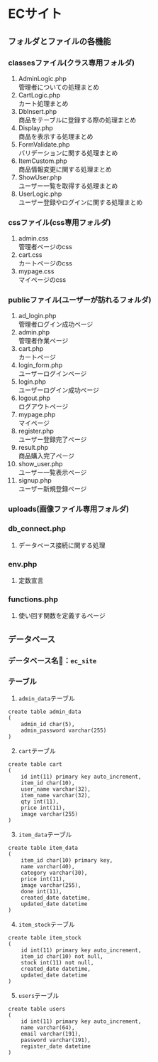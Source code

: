 # ECサイト

## `フォルダとファイルの各機能`

### classesファイル(クラス専用フォルダ)
1. AdminLogic.php  
    管理者についての処理まとめ
1. CartLogic.php  
    カート処理まとめ
1. DbInsert.php  
    商品をテーブルに登録する際の処理まとめ
1. Display.php  
    商品を表示する処理まとめ
1. FormValidate.php  
    バリデーションに関する処理まとめ
1. ItemCustom.php  
    商品情報変更に関する処理まとめ
1. ShowUser.php  
    ユーザー一覧を取得する処理まとめ
1. UserLogic.php  
    ユーザー登録やログインに関する処理まとめ
### cssファイル(css専用フォルダ)
1. admin.css  
    管理者ページのcss
1. cart.css  
    カートページのcss
1. mypage.css  
    マイページのcss
### publicファイル(ユーザーが訪れるフォルダ)
1. ad_login.php  
    管理者ログイン成功ページ
1. admin.php  
    管理者作業ページ
1. cart.php  
    カートページ
1. login_form.php  
    ユーザーログインページ
1. login.php  
    ユーザーログイン成功ページ
1. logout.php  
    ログアウトページ
1. mypage.php  
    マイページ
1. register.php  
    ユーザー登録完了ページ
1. result.php  
    商品購入完了ページ
1. show_user.php  
    ユーザー一覧表示ページ
1. signup.php  
    ユーザー新規登録ページ
### uploads(画像ファイル専用フォルダ)
### db_connect.php
1. データベース接続に関する処理
### env.php  
1. 定数宣言
### functions.php  
1. 使い回す関数を定義するページ


## `データベース`
### データベース名：`ec_site`
### テーブル
1. `admin_data`テーブル
```
create table admin_data
(
    admin_id char(5),
    admin_password varchar(255)
)
```
2. `cart`テーブル
```
create table cart
(
    id int(11) primary key auto_increment,
    item_id char(10),
    user_name varchar(32),
    item_name varchar(32),
    qty int(11),
    price int(11),
    image varchar(255)
)
```
3. `item_data`テーブル
```
create table item_data
(
    item_id char(10) primary key,
    name varchar(40),
    category varchar(30),
    price int(11),
    image varchar(255),
    done int(11),
    created_date datetime,
    updated_date datetime
)
```
4. `item_stock`テーブル
```
create table item_stock
(
    id int(11) primary key auto_increment,
    item_id char(10) not null,
    stock int(11) not null,
    created_date datetime,
    updated_date datetime
)
```
5. `users`テーブル
```
create table users
(
    id int(11) primary key auto_increment,
    name varchar(64),
    email varchar(191),
    password varchar(191),
    register_date datetime
)
```